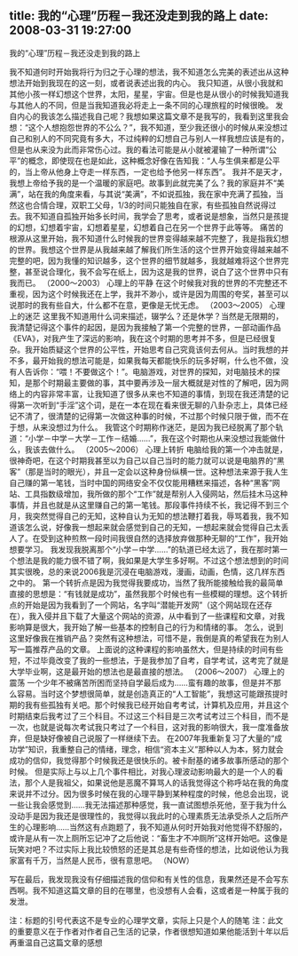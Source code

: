 title: 我的“心理”历程－我还没走到我的路上
date: 2008-03-31 19:27:00
---

我的“心理”历程－我还没走到我的路上

我不知道何时开始我将行为归之于心理的想法，我不知道怎么完美的表述出从这种想法开始到我现在的这一刻，或者说表述出我的内心。
  我只知道，从很小我就和其他小孩一样幻想这个世界，太阳，星星，宇宙。但是也是从很小的时候我知道我与其他人的不同，但是当我知道我必将走上一条不同的心理旅程的时候很晚。
  发自内心的我该怎么描述我自己呢？我想如果这篇文章不是我写的，我看到这里我会想：“这个人想抱怨世界的不公么？”，我不知道，至少我还很小的时候从来没想过自己和别人的不同究竟有多大，不过纯粹的幻想自己与别人一样我想应该是有的，但是也从来没为此而非常伤心过。我的看法可能是从小就被灌输了一种所谓“公平”的概念，即使现在也是如此，这种概念好像在告知我：“人与生俱来都是公平的，当上帝从他身上夺走一样东西，一定也给予他另一样东西”。
  我并不是天才，我想上帝给予我的是一个温暖的家庭吧。故事到此就完美了么？我的家庭并不“美满”，站在我的角度来看，与其说“美满”，不如说孤独，我在家中充满了孤独，当然这也合情合理，双职工父母，1/3的时间只能独自在家，有些孤独自然说得过去。我不知道自孤独开始多长时间，我学会了思考，或者说是想象，当然只是孩提的幻想，幻想着宇宙，幻想着星星，幻想着自己在另一个世界于此等等。
  痛苦的根源从这里开始，我不知道什么时候我的世界变得越来越不完整了，我是指我幻想的世界。我想这个世界是从我越来越了解我们所生活的这个世界开始变得越来越不完整的吧，因为我懂的知识越多，这个世界的细节就越多，我就越难将这个世界完整，甚至说合理化，我不会写在纸上，因为这是我的世界，说白了这个世界中只有我而已。
  （2000～2003）
心理上的平静
  在这个时候我对我的世界的不完整还不重视，因为这个时候我还在上学，我并不渺小，或许是因为周围的夸奖，甚至可以说那时的我有些自大，什么都不在意，更像是无忧无虑。
（2003～2005）
心理上的迷茫
这里我不知道用什么词来描述，辍学么？还是休学？当然是无限期的，我清楚记得这个事件的起因，是因为我接触了第一个完整的世界，一部动画作品《EVA》，对我产生了深远的影响，我在这个时期的思考并不多，但是已经很复杂。我开始质疑这个世界的公平性，开始思考自己究竟该何去何从。当时我想的并不多，最开始我的想法可能是，如果我每天都能快乐的玩多好啊，什么也不做，没有人告诉你：“喂！不要做这个！”。电脑游戏，对世界的探知，对电脑技术的探知，是那个时期最主要做的事，其中要再涉及一层大概就是对性的了解吧，因为网络上的内容非常丰富，让我知道了很多从来也不知道的事情，到现在我还清楚的记得第一次听到“手淫”这个词，是在一本在现在看来很无聊的八卦杂志上，具体已经记不清了，很清楚的记得第一次做这种事的时候，不过那个时候只限于做，而不在于想，从来没想过为什么。
我管这个时期称作迷茫，是因为我已经脱离了那个轨道：“小学－中学－大学－工作－结婚……”，我在这个时期也从来没想过我能做什么，我该去做什么。
（2005～2006）
心理上转折
电脑给我的第一个冲击就是，很神奇吧，在这个时期我甚至以为自己以自己当时的能力就可以说是电脑界的“黑客”（那是当时的眼光），并且一定会以这种身份纵横一世。这种想法来源于我人生自己赚的第一笔钱，当时中国的网络安全不仅仅能用糟糕来描述，各种“黑客”网站、工具指数级增加，我所做的那个“工作”就是帮别人入侵网站，然后挂木马这种事情，并且也就是从这里赚自己的第一笔钱。那段事件持续不长，我记得不到三个月，我突然觉得自己的无知，这种自认为无知的想法鞭打着我，辱骂着我，我不知道该怎么说，好像我一想起来就会感觉到自己的无知，一想起来就会觉得自己太丢人了。在受到这种煎熬一段时间我很自然的选择放弃做那种无聊的“工作”，我开始想要学习。
我发现我脱离那个“小学－中学……”的轨道已经太远了，我在那时第一个想法是我的能力很不错了啊，我如果是大学生多好啊。不过这个想法想到的时间其实很晚，总的来说2006我是沉浸在电脑游戏，漫画，动画，色情，这几样东西之中的。
第一个转折点是因为我觉得我要成功，当然了我所能接触给我的最简单直接的思想是：“有钱就是成功”，虽然我那个时候也有一些模糊的理想。这个转折点的开始是因为我看到了一个网站，名字叫“潜能开发网”（这个网站现在还存在），我入侵并且下载了大量这个网站的资源，从中看到了一些课程和文章，对我影响算是很大，我开始了解一些基本的控制自己的行为和情绪的事。
怎么，说到这里好像我在推销产品？突然有这种想法，可惜不是，我倒是真的希望我在为别人写一篇推荐产品的文章。
上面说的这种课程的影响虽然大，但是持续的时间有些短，不过毕竟改变了我的一些想法，于是我参加了自考，自学考试，这考完了就是大学毕业啊，这是最开始的想法也是最直接的想法。
（2006～2007）
心理上的震荡
一个少年不被痛苦所困而坚持自学最后成为……蛮有趣的故事，但是并不那么容易。当时这个梦想很简单，就是创造真正的“人工智能”，我想这可能跟孩提时期的我有些孤独有关吧。那个时候我已经开始自考考试，计算机及应用，并且这个时期结束后我考过了三个科目。不过这三个科目是三次考试考过三个科目，而不是一次，也就是说每次考试我只考过了一个科目，这对我的影响很大，我一度准备放弃，但是缺好像被自己说服了一样继续下去。
在2007年我重新复习了大量的“成功学”知识，我重整自己的情绪，理念，相信“资本主义”那种以人为本，努力就会成功的信仰，我觉得那个时候我还是很快乐的。被卡耐基的诸多故事所感动的那个时候。
但是实际上与以上几个事件相比，对我心理波动影响最大的是一个人的看法，那个人是我祖父，如果说他是恶魔不算骂人的话我觉得这个称呼站在我的角度来说并不过分。因为很多时候在我的心理平静到某种程度的时候，他总会出现，说一些让我会感觉到……我无法描述那种感觉，我一直试图想杀死他，至于我为什么没动手是因为我还是很理性的，我觉得以我此时的心理素质无法承受杀人之后所产生的心理影响……当然这有点跑题了，我不知道从何时开始我对他觉得不舒服的，或许是从有一次上厕所忘记冲了之后他说：“畜生才不冲厕所”这样开始吧。这像是玩笑对吧？不过实际上我比较愤怒的还是其总是有些奇怪的想法，比如说他认为我家富有千万，当然是人民币，很有意思吧。
（NOW）

写在最后，我发现我没有仔细描述我的信仰和有关性的信息，我果然还是不会写东西啊。我不知道这篇文章的目的在哪里，也没想有人会看，这或者是一种属于我的发泄。

注：标题的引号代表这不是专业的心理学文章，实际上只是个人的随笔
注：此文的重要意义在于作者对作者自己生活的记录，作者很想知道如果他能活到十年以后再重温自己这篇文章的感想